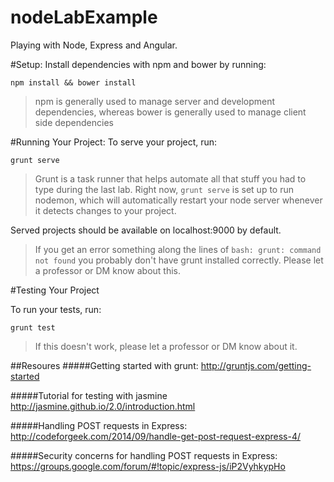 # nodeLabExample
Playing with Node, Express and Angular.


#Setup:
Install dependencies with npm and bower by running:
```
npm install && bower install
```
> npm is generally used to manage server and development dependencies, whereas bower is generally used to manage client side dependencies

#Running Your Project:
To serve your project, run:
```
grunt serve
``` 
> Grunt is a task runner that helps automate all that stuff you had to type during the last lab. Right now, ``grunt serve`` is set up to run nodemon, which will automatically
restart your node server whenever it detects changes to your project.

Served projects should be available on localhost:9000 by default.

>If you get an error something along the lines of ``bash: grunt: command not found`` you probably don't have grunt installed correctly. Please let a professor or DM know about this. 

#Testing Your Project

To run your tests, run:
```
grunt test
```
> If this doesn't work, please let a professor or DM know about it.

##Resoures
#####Getting started with grunt:
http://gruntjs.com/getting-started

#####Tutorial for testing with jasmine
http://jasmine.github.io/2.0/introduction.html

#####Handling POST requests in Express:
http://codeforgeek.com/2014/09/handle-get-post-request-express-4/

#####Security concerns for handling POST requests in Express:
https://groups.google.com/forum/#!topic/express-js/iP2VyhkypHo

